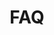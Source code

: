 ---
template: 'faq-page'
path: /faq
title: FAQ
questions:
  - question: Làm thế nào để tBTC duy trì tỷ lệ giá?
    answer: >
      tBTC không duy trì tỷ lệ về giá. Nó sẽ duy trì tỉ lệ về tổng cung chứ không phải là tỷ lệ về giá, vì vậy không có thuật toán nào cần thiết để tBTC hoạt động như một chốt phi tập trung.
  - question: Tại sao giá của tBTC không giống BTC ?
    answer: >
      tBTC không duy trì tỉ lệ giá theo BTC,nó sẽ duy trì theo tổng cung. Điều đó có nghĩa là BTC / tBTC có thể không hoàn toàn giống nhau. tBTC có thể giao dịch với mức phí thấp hay mã giảm giá.
  - question: Tại sao tBTC được thế chấp bằng ETH theo tỷ lệ hiện tại?
    answer: >
      Bởi vì đơn vị này tạo thành một hệ thống an toàn hơn, điều này rất quan trọng trong DeFi, đặc biệt là khi ra mắt một hệ thống mạng mới. ETH là loại tài sản thế chấp an toàn hơn vì thuộc tiêu chuẩn DeFi và nhóm tBTC có kế hoạch thay đổi tỷ lệ thế chấp ETH / BTC từ 150% xuống 135% hiệu quả ngay sau khi ra mắt. Nhóm này cũng đang thử nghiệm các cơ chế mới để có thể đưa tỷ lệ thế chấp xuống tới 40% trong tương lai.
  - question: Có trường hợp xảy ra lỗi trong hệ thống tBTC không?
    answer: >
      Đây là công nghệ mới và không thể lường trước được mọi tình huống có sự cố xảy ra. Tuy nhiên, có một số trường hợp cộng đồng đã xác định và thực hiện các biện pháp cẩn trọng để giải quyết. Mô hình bảo mật như sau nếu bên ký âm mưu và rút tài khoản Bitcoin của bạn, người dùng sẽ được trả lại tài sản đó bằng tBTC; đó là những gì trái phiếu ETH (chúng sẽ bị tịch thu và thanh toán). Nếu ETH giảm mạnh trong một khoảng thời gian ngắn và TẤT CẢ các bên ký thoát ra và phá vỡ chốt cùng một lúc, hệ thống sẽ trở về trạng thái của một hệ thống tổng hợp. Để biết thêm thông tin, xin vui lòng tham khảo <a href="https://docs.keep.network/tbtc/index.pdf" target="_blank">thông số kỹ thuật tBTC</a>.

  - question: Tại sao lại có các loại kích thước lô cố định? Tại sao không có bất kỳ mệnh giá ngẫu nhiên nào?
    answer: >
      Quá nhiều kích thước lô sẽ trở thành một vấn đề cho hệ thống thanh khoản (liquidity pools). Việc duy trì một số kích thước lô tiêu chuẩn cho phép khả năng đổi lại lớn hơn.
  - question: Có tiện ích tBTC nào tôi có thể sử dụng để trực tiếp tạo và đổi lại tBTC vào ứng dụng DeFi?
    answer: >
      Hiện tại chưa có tiện ích đó. Nhưng thực hiện tích hợp là cần thiết để xây dựng quá trình tạo và đổi lại <a href="https://github.com/keep-network/tbtc.js" target="_blank">tBTC</a> vào cùng một ứng dụng phi tập trung (dApp). Đây là mã nguồn mở tbtc.js GitHub, cho phép các nhà phát triển xây dựng giao diện phù hợp với sản phẩm của mình. Để xác thực các giao dịch Bitcoin, cách tiếp cận tốt nhất là chạy một server electrum, phương pháp này rất dễ dàng để quay vòng thực hiện.

  - question: tBTC đã được kiểm toán chưa?
    answer: >
      ConsenSys Diligence hiện đang hoàn thành kiểm toán mã hóa và dữ liệu trong sáu tuần. Kết quả sẽ được công bố khi khả dụng.
  - question: Việc đăng ký dùng tBTC và đặt cược ETH có giúp bạn trở thành MSB không?
    answer: >
      Mỗi người dùng nên thực hiện phân tích riêng xem liệu có bất kỳ hạn chế pháp lý nào trong phạm vi quyền hạn của mình, ngăn cản sử dụng tBTC hoặc yêu cầu người dùng đăng ký với một số cơ quan chính phủ nhất định hay không.
  - question: Việc gửi BTC để lấy tBTC có phải chịu thuế không?
    answer: >
      Vui lòng kiểm tra với chuyên gia thuế để xác định xem việc gửi BTC để lấy tBTC có phải chịu thuế trong phạm vi quyền hạn nhất định hay không. Một điều cần lưu ý là NFT liên quan đến UTXO trong khoản gửi. NFT này được thiết kế để thu một khoản phí lưu giữ BTC và để cung cấp khả năng đổi lại chính xác UTXO cùng loại trong vòng sáu tháng chịu phí.

  - question: Người ký tBTC tự kiểm soát tài sản như thế nào?
    answer: >
      Tập hợp người ký tBTC sử dụng ngưỡng ECDSA như một sự thay thế cho đa chữ ký Bitcoin. Đối với mỗi khoản gửi, một tập hợp người ký mới được hợp lại với nhau (được chọn theo định vị ngẫu nhiên) và tạo ra một địa chỉ Bitcoin PKH cho người gửi, và địa chỉ này được đánh dấu trên chuỗi Ethereum.
  - question: Ai là người ký ? Liệu có phải bất cứ ai cũng có thể trở thành một người ký không?
    answer: >
      Ngay sau khi được giới thiệu, sẽ có khoảng 80 người đã mua KEEP trong vòng private sale  và một số bên đáng tin cậy khác đăng ký tBTC. Và cơ hội để trở thành người ký sẽ sớm được trao cho nhiều cá nhân tham gia hơn bằng cách thực hiện đặt cược ETH.
  - question: Tại sao tBTC này hiệu quả hơn BTC khác trong các dự án Ethereum?
    answer: >
      Một số người tin rằng tBTC hiệu quả hơn vì nhiều lý do. Một số dự án đã xây dựng các chốt giá tổng hợp, nhưng như vậy sẽ không tạo ra cầu nối thực sự. Cũng có một số dự án khác về chốt cung cấp, nhưng các bên tập trung lại đang tạo ra các vấn đề vướng mắc trong quy trình tạo và trao đổi ,do đó không tạo ra hệ thống chống kiểm duyệt. Một số cầu nối mới là chốt cung cấp phi tập trung, tuy nhiên, những mô hình bảo mật đó kém an toàn hơn. Chúng chỉ dựa vào ⅔ giả định trung thực, không có ETH / tài sản thế chấp bổ sung để sao lưu khoản gửi và sử dụng đơn vị tiền điện tử hoàn toàn mới có nguyên tắc “đừng cuộn mật mã của riêng bạn” thay vì mã hóa t-ECDSA được đánh giá ngang hàng).
  - question: Thời hạn sáu tháng có nghĩa là gì? BTC chỉ có thể rút sau sáu tháng đúng không?
    answer: >
      Không, không cần phải quay lại sau sáu tháng, ngoại trừ nếu muốn đổi lại Bitcoin bằng một UTXO nhất định. Đây là lý do tại sao sử dụng biên nhận NFT, TDT. Hầu hết người dùng DeFi bán lẻ không có sự cân nhắc vấn đề này và không cần quay lại sau sáu tháng.
  - question: Có kế hoạch xây dựng Bitcoin trên các chuỗi khác không?
    answer: >
      Chưa có kế hoạch chắc chắn xây dựng Bitcoin trên các chuỗi khác. Tuy nhiên, Tập đoàn <a href="https://www.crosschain.group/" target="_blank">Cross-Chain Group</a> đã có những cuộc đàm phán trước đó với các chuỗi như Cosmos, Zcash và Polkadot về các thiết kế cầu nối không tin cậy.
  - question: Quyền sở hữu tBTC có đem đến cho bạn bất kỳ quyền quản trị nào không?
    answer: >
      Không.
  - question: Tại sao không duy trì tỉ lệ giá theo BTC?
    answer: >
      Đội ngũ xây dựng tBTC đang xây dựng một tỷ lệ theo tổng cung cấp, chứ không phải là một tỷ lệ về giá. Vì đây không phải là một cơ chế tổng hợp theo giá. Đối với những người nắm giữ bitcoin, không cần biết giá thực tế là bao nhiêu, điều quan trọng là bạn có thể đổi nó lấy 1 BTC
  - question: Tại sao tBTC cần một hệ quản trị về giá?
    answer: >
      tBTC là một chuỗi cạnh (sidechain) đòi hỏi các bên ẩn danh thực hiện công việc, vì vậy liên kết từ các bên đó phải được thiết lập để ngăn chặn các âm mưu. Hiện tại, cần phải đảm bảo rằng người ký được liên kết để bảo vệ chống lại hành vi sai trái. Do đó, một hệ quản trị giá là yếu tố cần thiết để duy trì giá BTC / ETH cho liên kết này.

---